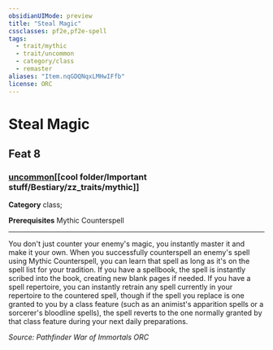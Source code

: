 ```yaml
---
obsidianUIMode: preview
title: "Steal Magic"
cssclasses: pf2e,pf2e-spell
tags:
  - trait/mythic
  - trait/uncommon
  - category/class
  - remaster
aliases: "Item.nqGDQNqxLMHwIFfb"
license: ORC
---
```

# Steal Magic
## Feat 8
### [uncommon](cool%20folder/Important%20stuff/Bestiary/zz_traits/uncommon.md "Uncommon Rarity Trait")[[cool folder/Important stuff/Bestiary/zz_traits/mythic]]

**Category** class; 



**Prerequisites** Mythic Counterspell
* * *
You don't just counter your enemy's magic, you instantly master it and make it your own. When you successfully counterspell an enemy's spell using Mythic Counterspell, you can learn that spell as long as it's on the spell list for your tradition. If you have a spellbook, the spell is instantly scribed into the book, creating new blank pages if needed. If you have a spell repertoire, you can instantly retrain any spell currently in your repertoire to the countered spell, though if the spell you replace is one granted to you by a class feature (such as an animist's apparition spells or a sorcerer's bloodline spells), the spell reverts to the one normally granted by that class feature during your next daily preparations.

*Source: Pathfinder War of Immortals*
*ORC*